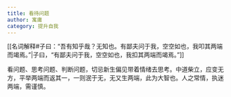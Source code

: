 ```yaml
---
title: 看待问题
author: 寓庸
category: 提升自我
---
```

[[名词解释#子曰：“吾有知乎哉？无知也。有鄙夫问于我，空空如也，我叩其两端而竭焉。”|子曰，“有鄙夫问于我，空空如也，我扣其两端而竭焉。”]]

看问题、思考问题、判断问题，切忌新生偏见带着情绪去思考。中道柴立，应变无方，平举两端而返其一，一则泯于无，无又生两端，此为大智也。人之常情，执迷两端，需谨慎。


